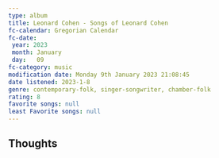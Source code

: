 ```yaml
---
type: album 
title: Leonard Cohen - Songs of Leonard Cohen
fc-calendar: Gregorian Calendar
fc-date: 
 year: 2023
 month: January
 day:   09
fc-category: music
modification date: Monday 9th January 2023 21:08:45
date listened: 2023-1-8 
genre: contemporary-folk, singer-songwriter, chamber-folk
rating: 8
favorite songs: null
least Favorite songs: null
---
```

## Thoughts

